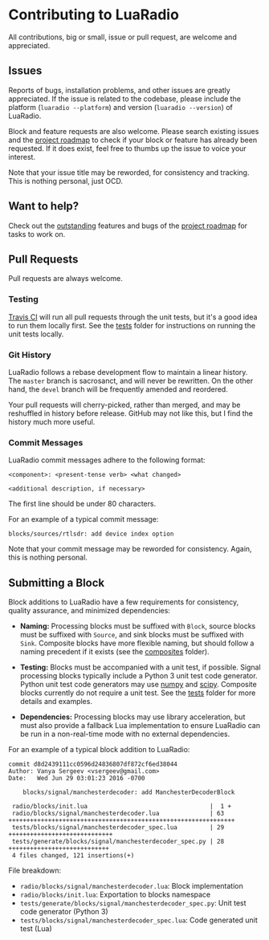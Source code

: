 # Contributing to LuaRadio

All contributions, big or small, issue or pull request, are welcome and
appreciated.

## Issues

Reports of bugs, installation problems, and other issues are greatly
appreciated. If the issue is related to the codebase, please include the
platform (`luaradio --platform`) and version (`luaradio --version`) of
LuaRadio.

Block and feature requests are also welcome. Please search existing issues and
the [project
roadmap](https://github.com/vsergeev/luaradio/wiki#project-roadmap) to check if
your block or feature has already been requested. If it does exist, feel free
to thumbs up the issue to voice your interest.

Note that your issue title may be reworded, for consistency and tracking.
This is nothing personal, just OCD.

## Want to help?

Check out the
[outstanding](https://github.com/vsergeev/luaradio/wiki#outstanding) features
and bugs of the [project
roadmap](https://github.com/vsergeev/luaradio/wiki#project-roadmap) for
tasks to work on.

## Pull Requests

Pull requests are always welcome.

### Testing

[Travis CI](https://travis-ci.org/vsergeev/luaradio) will run all pull requests
through the unit tests, but it's a good idea to run them locally first.  See
the [tests](tests/) folder for instructions on running the unit tests locally.

### Git History

LuaRadio follows a rebase development flow to maintain a linear history. The
`master` branch is sacrosanct, and will never be rewritten. On the other hand,
the `devel` branch will be frequently amended and reordered.

Your pull requests will cherry-picked, rather than merged, and may be
reshuffled in history before release. GitHub may not like this, but I find the
history much more useful.

### Commit Messages

LuaRadio commit messages adhere to the following format:

```
<component>: <present-tense verb> <what changed>

<additional description, if necessary>
```

The first line should be under 80 characters.

For an example of a typical commit message:

```
blocks/sources/rtlsdr: add device index option
```

Note that your commit message may be reworded for consistency. Again, this is
nothing personal.

## Submitting a Block

Block additions to LuaRadio have a few requirements for consistency, quality
assurance, and minimized dependencies:

* **Naming:** Processing blocks must be suffixed with `Block`, source blocks
  must be suffixed with `Source`, and sink blocks must be suffixed with `Sink`.
  Composite blocks have more flexible naming, but should follow a naming
  precedent if it exists (see the [composites](radio/composites) folder).

* **Testing:** Blocks must be accompanied with a unit test, if possible.
  Signal processing blocks typically include a Python 3 unit test code
  generator.  Python unit test code generators may use
  [numpy](http://www.numpy.org/) and [scipy](https://www.scipy.org/). Composite
  blocks currently do not require a unit test. See the [tests](tests/) folder
  for more details and examples.

* **Dependencies:** Processing blocks may use library acceleration, but must
  also provide a fallback Lua implementation to ensure LuaRadio can be run in a
  non-real-time mode with no external dependencies.

For an example of a typical block addition to LuaRadio:

```
commit d8d2439111cc0596d24836807df872cf6ed38044
Author: Vanya Sergeev <vsergeev@gmail.com>
Date:   Wed Jun 29 03:01:23 2016 -0700

    blocks/signal/manchesterdecoder: add ManchesterDecoderBlock

 radio/blocks/init.lua                                  |  1 +
 radio/blocks/signal/manchesterdecoder.lua              | 63 +++++++++++++++++++++++++++++++++++++++++++++++++++++++++++++++
 tests/blocks/signal/manchesterdecoder_spec.lua         | 29 +++++++++++++++++++++++++++++
 tests/generate/blocks/signal/manchesterdecoder_spec.py | 28 ++++++++++++++++++++++++++++
 4 files changed, 121 insertions(+)
```

File breakdown:

* `radio/blocks/signal/manchesterdecoder.lua`: Block implementation
* `radio/blocks/init.lua`: Exportation to blocks namespace
* `tests/generate/blocks/signal/manchesterdecoder_spec.py`: Unit test code generator (Python 3)
* `tests/blocks/signal/manchesterdecoder_spec.lua`: Code generated unit test (Lua)


